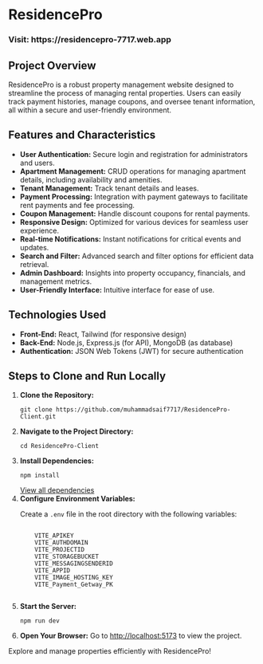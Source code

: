   <h1><strong>ResidencePro</strong></h1>

  <h3>Visit: https://residencepro-7717.web.app </h3>

  <h2><strong>Project Overview</strong></h2>
  <p>
    ResidencePro is a robust property management website designed to streamline the process of managing rental properties. Users can easily track payment histories, manage coupons, and oversee tenant information, all within a secure and user-friendly environment.
  </p>

  <h2><strong>Features and Characteristics</strong></h2>
  <ul>
    <li><strong>User Authentication:</strong> Secure login and registration for administrators and users.</li>
    <li><strong>Apartment Management:</strong> CRUD operations for managing apartment details, including availability and amenities.</li>
    <li><strong>Tenant Management:</strong> Track tenant details and leases.</li>
    <li><strong>Payment Processing:</strong> Integration with payment gateways to facilitate rent payments and fee processing.</li>
    <li><strong>Coupon Management:</strong> Handle discount coupons for rental payments.</li>
    <li><strong>Responsive Design:</strong> Optimized for various devices for seamless user experience.</li>
    <li><strong>Real-time Notifications:</strong> Instant notifications for critical events and updates.</li>
    <li><strong>Search and Filter:</strong> Advanced search and filter options for efficient data retrieval.</li>
    <li><strong>Admin Dashboard:</strong> Insights into property occupancy, financials, and management metrics.</li>
    <li><strong>User-Friendly Interface:</strong> Intuitive interface for ease of use.</li>
  </ul>

  <h2><strong>Technologies Used</strong></h2>
  <ul>
    <li><strong>Front-End:</strong> React, Tailwind (for responsive design)</li>
    <li><strong>Back-End:</strong> Node.js, Express.js (for API), MongoDB (as database)</li>
    <li><strong>Authentication:</strong> JSON Web Tokens (JWT) for secure authentication</li>
  </ul>

  <h2><strong>Steps to Clone and Run Locally</strong></h2>
  <ol>
    <li><strong>Clone the Repository:</strong>
      <pre><code>git clone https://github.com/muhammadsaif7717/ResidencePro-Client.git</code></pre>
    </li>
    <li><strong>Navigate to the Project Directory:</strong>
      <pre><code>cd ResidencePro-Client</code></pre>
    </li>
    <li><strong>Install Dependencies:</strong>
      <pre><code>npm install</code></pre>
      <a href='https://github.com/muhammadsaif7717/ResidencePro-Client/blob/main/package.json' target='_blank'>View all dependencies</a>
    </li>
    <li><strong>Configure Environment Variables:</strong>
      <p>Create a <code>.env</code> file in the root directory with the following variables:</p>
      <pre><code>
    VITE_APIKEY
    VITE_AUTHDOMAIN
    VITE_PROJECTID
    VITE_STORAGEBUCKET
    VITE_MESSAGINGSENDERID
    VITE_APPID
    VITE_IMAGE_HOSTING_KEY
    VITE_Payment_Getway_PK
      </code></pre>
    </li>
    <li><strong>Start the Server:</strong>
      <pre><code>npm run dev</code></pre>
    </li>
    <li><strong>Open Your Browser:</strong> Go to <a href="http://localhost:5173">http://localhost:5173</a> to view the project.</li>
  </ol>

  <p>Explore and manage properties efficiently with ResidencePro!</p>
